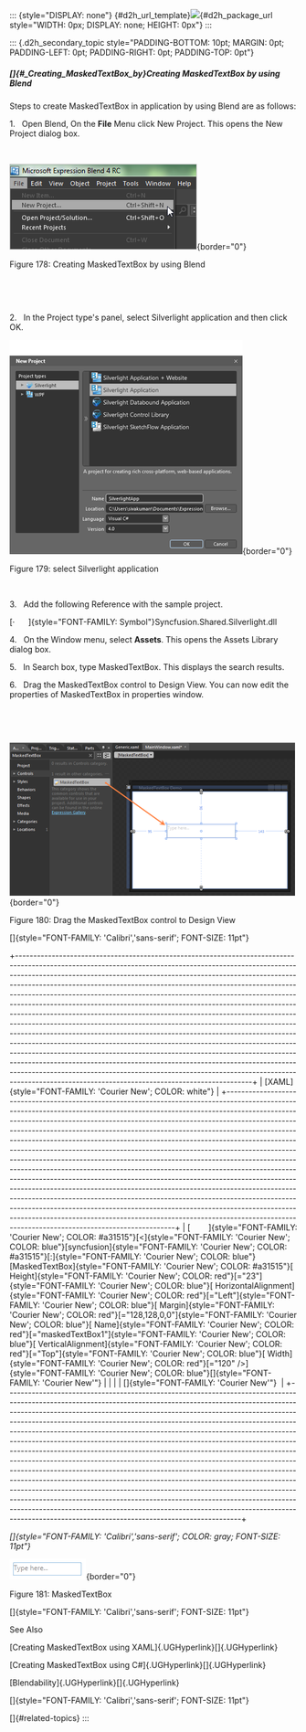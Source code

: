 ::: {style="DISPLAY: none"}
[](ms-xhelp:///?Id=d2h_url_template){#d2h_url_template}![](!package_url!){#d2h_package_url style="WIDTH: 0px; DISPLAY: none; HEIGHT: 0px"}
:::

::: {.d2h_secondary_topic style="PADDING-BOTTOM: 10pt; MARGIN: 0pt; PADDING-LEFT: 0pt; PADDING-RIGHT: 0pt; PADDING-TOP: 0pt"}
##### []{#_Creating_MaskedTextBox_by}Creating MaskedTextBox by using Blend

Steps to create MaskedTextBox in application by using Blend are as follows:

1.   Open Blend, On the **File** Menu click New Project. This opens the New Project dialog box.

 

![](../ImagesExt/image261_50.png){border="0"}

Figure 178: Creating MaskedTextBox by using Blend

 

 

2.   In the Project type's panel, select Silverlight application and then click OK.

![](../ImagesExt/image261_51.png){border="0"}

Figure 179: select Silverlight application

 

3.   Add the following Reference with the sample project.

[·      ]{style="FONT-FAMILY: Symbol"}Syncfusion.Shared.Silverlight.dll

4.   On the Window menu, select **Assets**. This opens the Assets Library dialog box.

5.   In Search box, type MaskedTextBox. This displays the search results.

6.   Drag the MaskedTextBox control to Design View. You can now edit the properties of MaskedTextBox in properties window.

 

 

![](../ImagesExt/image261_153.png){border="0"}

Figure 180: Drag the MaskedTextBox control to Design View

[]{style="FONT-FAMILY: 'Calibri','sans-serif'; FONT-SIZE: 11pt"} 

+----------------------------------------------------------------------------------------------------------------------------------------------------------------------------------------------------------------------------------------------------------------------------------------------------------------------------------------------------------------------------------------------------------------------------------------------------------------------------------------------------------------------------------------------------------------------------------------------------------------------------------------------------------------------------------------------------------------------------------------------------------------------------------------------------------------------------------------------------------------------------------------------------------------------------------------------------------------------------------------------------------------------------------------------------------------------------------------------------------------------+
| [XAML]{style="FONT-FAMILY: 'Courier New'; COLOR: white"}                                                                                                                                                                                                                                                                                                                                                                                                                                                                                                                                                                                                                                                                                                                                                                                                                                                                                                                                                                                                                                                             |
+----------------------------------------------------------------------------------------------------------------------------------------------------------------------------------------------------------------------------------------------------------------------------------------------------------------------------------------------------------------------------------------------------------------------------------------------------------------------------------------------------------------------------------------------------------------------------------------------------------------------------------------------------------------------------------------------------------------------------------------------------------------------------------------------------------------------------------------------------------------------------------------------------------------------------------------------------------------------------------------------------------------------------------------------------------------------------------------------------------------------+
| [        ]{style="FONT-FAMILY: 'Courier New'; COLOR: #a31515"}[\<]{style="FONT-FAMILY: 'Courier New'; COLOR: blue"}[syncfusion]{style="FONT-FAMILY: 'Courier New'; COLOR: #a31515"}[:]{style="FONT-FAMILY: 'Courier New'; COLOR: blue"}[MaskedTextBox]{style="FONT-FAMILY: 'Courier New'; COLOR: #a31515"}[ Height]{style="FONT-FAMILY: 'Courier New'; COLOR: red"}[=\"23\"]{style="FONT-FAMILY: 'Courier New'; COLOR: blue"}[ HorizontalAlignment]{style="FONT-FAMILY: 'Courier New'; COLOR: red"}[=\"Left\"]{style="FONT-FAMILY: 'Courier New'; COLOR: blue"}[ Margin]{style="FONT-FAMILY: 'Courier New'; COLOR: red"}[=\"128,128,0,0\"]{style="FONT-FAMILY: 'Courier New'; COLOR: blue"}[ Name]{style="FONT-FAMILY: 'Courier New'; COLOR: red"}[=\"maskedTextBox1\"]{style="FONT-FAMILY: 'Courier New'; COLOR: blue"}[ VerticalAlignment]{style="FONT-FAMILY: 'Courier New'; COLOR: red"}[=\"Top\"]{style="FONT-FAMILY: 'Courier New'; COLOR: blue"}[ Width]{style="FONT-FAMILY: 'Courier New'; COLOR: red"}[=\"120\" /\>]{style="FONT-FAMILY: 'Courier New'; COLOR: blue"}[]{style="FONT-FAMILY: 'Courier New'"} |
|                                                                                                                                                                                                                                                                                                                                                                                                                                                                                                                                                                                                                                                                                                                                                                                                                                                                                                                                                                                                                                                                                                                      |
| []{style="FONT-FAMILY: 'Courier New'"}                                                                                                                                                                                                                                                                                                                                                                                                                                                                                                                                                                                                                                                                                                                                                                                                                                                                                                                                                                                                                                                                               |
+----------------------------------------------------------------------------------------------------------------------------------------------------------------------------------------------------------------------------------------------------------------------------------------------------------------------------------------------------------------------------------------------------------------------------------------------------------------------------------------------------------------------------------------------------------------------------------------------------------------------------------------------------------------------------------------------------------------------------------------------------------------------------------------------------------------------------------------------------------------------------------------------------------------------------------------------------------------------------------------------------------------------------------------------------------------------------------------------------------------------+

*[]{style="FONT-FAMILY: 'Calibri','sans-serif'; COLOR: gray; FONT-SIZE: 11pt"}* 

![](../ImagesExt/image261_151.png){border="0"}

Figure 181: MaskedTextBox

[]{style="FONT-FAMILY: 'Calibri','sans-serif'; FONT-SIZE: 11pt"} 

See Also

[Creating MaskedTextBox using XAML]{.UGHyperlink}[]{.UGHyperlink}

[Creating MaskedTextBox using C#]{.UGHyperlink}[]{.UGHyperlink}

[Blendability]{.UGHyperlink}[]{.UGHyperlink}

[]{style="FONT-FAMILY: 'Calibri','sans-serif'; FONT-SIZE: 11pt"} 

[]{#related-topics}
:::
